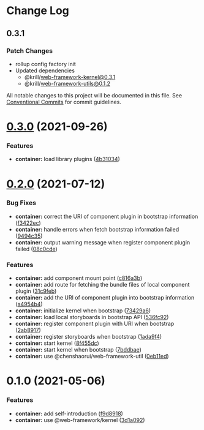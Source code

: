 # Change Log

## 0.3.1

### Patch Changes

- rollup config factory init
- Updated dependencies
  - @krill/web-framework-kernel@0.3.1
  - @krill/web-framework-utils@0.1.2

All notable changes to this project will be documented in this file.
See [Conventional Commits](https://conventionalcommits.org) for commit guidelines.

# [0.3.0](https://github.com/chenshaorui/web-framework/compare/@chenshaorui/web-framework-container@0.2.0...@chenshaorui/web-framework-container@0.3.0) (2021-09-26)

### Features

- **container:** load library plugins ([4b31034](https://github.com/chenshaorui/web-framework/commit/4b3103421a821643af1b903200e8ce0e2c333ad3))

# [0.2.0](https://github.com/chenshaorui/web-framework/compare/@chenshaorui/web-framework-container@0.1.0...@chenshaorui/web-framework-container@0.2.0) (2021-07-12)

### Bug Fixes

- **container:** correct the URI of component plugin in bootstrap information ([f3422ec](https://github.com/chenshaorui/web-framework/commit/f3422ec089b1554aabe4ea19523c8498f454ee51))
- **container:** handle errors when fetch bootstrap information failed ([9494c35](https://github.com/chenshaorui/web-framework/commit/9494c35ccd85641855d8cceaa6ffab609f14be8b))
- **container:** output warning message when register component plugin failed ([08c0cde](https://github.com/chenshaorui/web-framework/commit/08c0cde7fb1344e06f2781aede79ed134767b85a))

### Features

- **container:** add component mount point ([c816a3b](https://github.com/chenshaorui/web-framework/commit/c816a3b47f8b1d56fbbe263c66141bb40c513818))
- **container:** add route for fetching the bundle files of local component plugin ([31c9feb](https://github.com/chenshaorui/web-framework/commit/31c9feb3ad787b7295c89708322d5159cd0ac79e))
- **container:** add the URI of component plugin into bootstrap information ([a4954b4](https://github.com/chenshaorui/web-framework/commit/a4954b4fc237827f66bfb0d44e67b871c4fcd384))
- **container:** initialize kernel when bootstrap ([73429a6](https://github.com/chenshaorui/web-framework/commit/73429a67f19622fd86129683c13a675b227835b1))
- **container:** load local storyboards in bootstrap API ([536fc92](https://github.com/chenshaorui/web-framework/commit/536fc92cd49e47eb3429b7a776ca567439aa1d72))
- **container:** register component plugin with URI when bootstrap ([2ab8917](https://github.com/chenshaorui/web-framework/commit/2ab89173932a20c09b4dca2821c542c6ad2d457c))
- **container:** register storyboards when bootstrap ([1ada9f4](https://github.com/chenshaorui/web-framework/commit/1ada9f4c36976b8894bbc9b0763419d694efd97a))
- **container:** start kernel ([8f455dc](https://github.com/chenshaorui/web-framework/commit/8f455dc515b90b69264dc09bc350c53ca75841a9))
- **container:** start kernel when bootstrap ([7bddbae](https://github.com/chenshaorui/web-framework/commit/7bddbae950761e33361be11529e032e723857861))
- **container:** use @chenshaorui/web-framework-util ([0eb11ed](https://github.com/chenshaorui/web-framework/commit/0eb11ed57b38f758a54f717508b7567259355360))

# 0.1.0 (2021-05-06)

### Features

- **container:** add self-introduction ([f9d8918](https://github.com/chenshaorui/web-framework/commit/f9d89184cb90684e10cf2c6001331a48c7b18b7e))
- **container:** use @web-framework/kernel ([3d1a092](https://github.com/chenshaorui/web-framework/commit/3d1a092611d4884d9be07e5feb5f2abcc364b74f))
